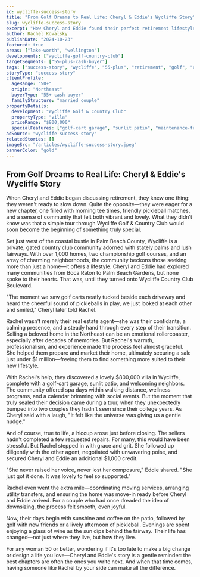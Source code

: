 ```yaml
---
id: wycliffe-success-story
title: "From Golf Dreams to Real Life: Cheryl & Eddie's Wycliffe Story"
slug: wycliffe-success-story
excerpt: "How Cheryl and Eddie found their perfect retirement lifestyle at Wycliffe Golf & Country Club, complete with golf cart garages and pickleball courts."
author: Rachel Kovalsky
publishDate: "2024-10-23"
featured: true
areas: ["lake-worth", "wellington"]
developments: ["wycliffe-golf-country-club"]
targetSegments: ["55-plus-cash-buyer"]
tags: ["success-story", "wycliffe", "55-plus", "retirement", "golf", "country-club", "lake-worth"]
storyType: "success-story"
clientProfile:
  ageRange: "50+"
  origin: "Northeast"
  buyerType: "55+ cash buyer"
  familyStructure: "married couple"
propertyDetails:
  development: "Wycliffe Golf & Country Club"
  propertyType: "villa"
  priceRange: "$800,000"
  specialFeatures: ["golf-cart garage", "sunlit patio", "maintenance-free living"]
adSource: "wycliffe-success-story"
relatedStories: []
imageSrc: "/articles/wycliffe-success-story.jpeg"
bannerColor: "gold"
---
```


## From Golf Dreams to Real Life: Cheryl & Eddie's Wycliffe Story

When Cheryl and Eddie began discussing retirement, they knew one thing: they weren't ready to slow down. Quite the opposite—they were eager for a new chapter, one filled with morning tee times, friendly pickleball matches, and a sense of community that felt both vibrant and lovely. What they didn't know was that a simple tour through Wycliffe Golf & Country Club would soon become the beginning of something truly special.

Set just west of the coastal bustle in Palm Beach County, Wycliffe is a private, gated country club community adorned with stately palms and lush fairways. With over 1,000 homes, two championship golf courses, and an array of charming neighborhoods, the community beckons those seeking more than just a home—it offers a lifestyle. Cheryl and Eddie had explored many communities from Boca Raton to Palm Beach Gardens, but none spoke to their hearts. That was, until they turned onto Wycliffe Country Club Boulevard.

"The moment we saw golf carts neatly tucked beside each driveway and heard the cheerful sound of pickleballs in play, we just looked at each other and smiled," Cheryl later told Rachel.

Rachel wasn't merely their real estate agent—she was their confidante, a calming presence, and a steady hand through every step of their transition. Selling a beloved home in the Northeast can be an emotional rollercoaster, especially after decades of memories. But Rachel's warmth, professionalism, and experience made the process feel almost graceful. She helped them prepare and market their home, ultimately securing a sale just under $1 million—freeing them to find something more suited to their new lifestyle.

With Rachel's help, they discovered a lovely $800,000 villa in Wycliffe, complete with a golf-cart garage, sunlit patio, and welcoming neighbors. The community offered spa days within walking distance, wellness programs, and a calendar brimming with social events. But the moment that truly sealed their decision came during a tour, when they unexpectedly bumped into two couples they hadn't seen since their college years. As Cheryl said with a laugh, "It felt like the universe was giving us a gentle nudge."

And of course, true to life, a hiccup arose just before closing. The sellers hadn't completed a few requested repairs. For many, this would have been stressful. But Rachel stepped in with grace and grit. She followed up diligently with the other agent, negotiated with unwavering poise, and secured Cheryl and Eddie an additional $1,000 credit.

"She never raised her voice, never lost her composure," Eddie shared. "She just got it done. It was lovely to feel so supported."

Rachel even went the extra mile—coordinating moving services, arranging utility transfers, and ensuring the home was move-in ready before Cheryl and Eddie arrived. For a couple who had once dreaded the idea of downsizing, the process felt smooth, even joyful.

Now, their days begin with sunshine and coffee on the patio, followed by golf with new friends or a lively afternoon of pickleball. Evenings are spent enjoying a glass of wine as the sun dips behind the fairway. Their life has changed—not just where they live, but how they live.

For any woman 50 or better, wondering if it's too late to make a big change or design a life you love—Cheryl and Eddie's story is a gentle reminder: the best chapters are often the ones you write next. And when that time comes, having someone like Rachel by your side can make all the difference.
